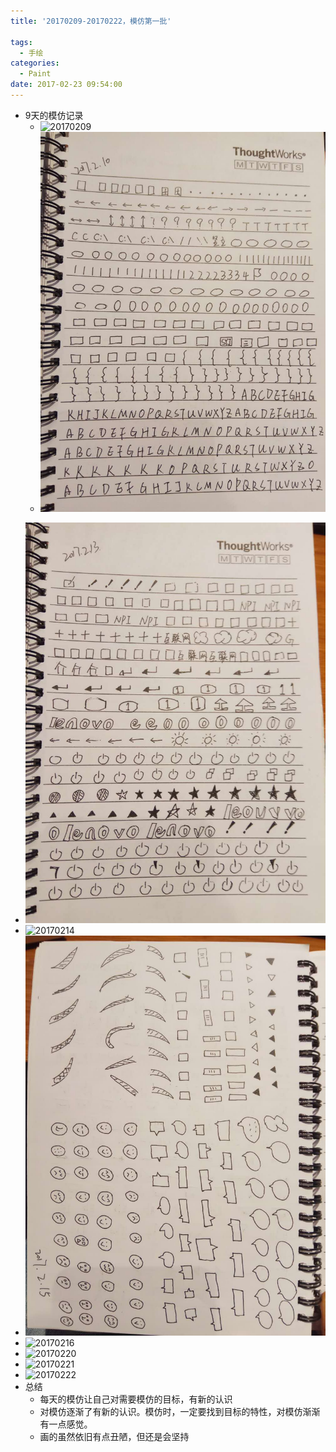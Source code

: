 ```yaml
---
title: '20170209-20170222，模仿第一批'

tags:
  - 手绘
categories:
  - Paint
date: 2017-02-23 09:54:00
---
```


- 9天的模仿记录
  - ![20170209](/img/Paint/20170209.jpeg)
  - ![20170210](/img/Paint/20170210.jpeg)
<!--more-->
  - ![20170213](/img/Paint/20170213.jpeg)
  - ![20170214](/img/Paint/20170214.jpeg)
  - ![20170215](/img/Paint/20170215.jpeg)
  - ![20170216](/img/Paint/20170216.jpeg)
  - ![20170220](/img/Paint/20170220.jpeg)
  - ![20170221](/img/Paint/20170221.jpeg)
  - ![20170222](/img/Paint/20170222.jpeg)
- 总结
  - 每天的模仿让自己对需要模仿的目标，有新的认识
  - 对模仿逐渐了有新的认识。模仿时，一定要找到目标的特性，对模仿渐渐有一点感觉。
  - 画的虽然依旧有点丑陋，但还是会坚持
